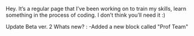 Hey. It’s a regular page that I’ve been working on to train my skills, learn something in the process of coding. I don’t think you’ll need it :)

Update Beta ver. 2
    Whats new? :
    -Added a new block called "Prof Team"